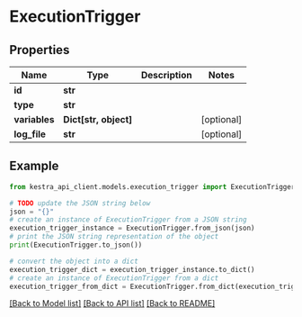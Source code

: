 # ExecutionTrigger


## Properties

Name | Type | Description | Notes
------------ | ------------- | ------------- | -------------
**id** | **str** |  | 
**type** | **str** |  | 
**variables** | **Dict[str, object]** |  | [optional] 
**log_file** | **str** |  | [optional] 

## Example

```python
from kestra_api_client.models.execution_trigger import ExecutionTrigger

# TODO update the JSON string below
json = "{}"
# create an instance of ExecutionTrigger from a JSON string
execution_trigger_instance = ExecutionTrigger.from_json(json)
# print the JSON string representation of the object
print(ExecutionTrigger.to_json())

# convert the object into a dict
execution_trigger_dict = execution_trigger_instance.to_dict()
# create an instance of ExecutionTrigger from a dict
execution_trigger_from_dict = ExecutionTrigger.from_dict(execution_trigger_dict)
```
[[Back to Model list]](../README.md#documentation-for-models) [[Back to API list]](../README.md#documentation-for-api-endpoints) [[Back to README]](../README.md)



